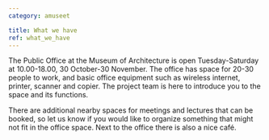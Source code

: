 ```yaml
---
category: amuseet

title: What we have
ref: what_we_have
---
```


The Public Office at the Museum of Architecture is open Tuesday-Saturday at 10.00-18.00, 30 October-30 November. The office has space for 20-30 people to work, and basic office equipment such as wireless internet, printer, scanner and copier. The project team is here to introduce you to the space and its functions.

There are additional nearby spaces for meetings and lectures that can be booked, so let us know if you would like to organize something that might not fit in the office space. Next to the office there is also a nice café. 